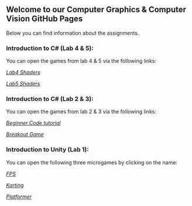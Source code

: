 ## Welcome to our Computer Graphics & Computer Vision GitHub Pages

Below you can find information about the assignments.

### Introduction to C# (Lab 4 & 5): 
You can open the games from lab 4 & 5 via the following links:

[*Lab4 Shaders*](https://veronners.github.io/CGCV11/Lab4_Shaders/index.html)

[*Lab5 Shaders*](https://veronners.github.io/CGCV11/Lab5_Shaders/index.html)

### Introduction to C# (Lab 2 & 3): 
You can open the games from lab 2 & 3 via the following links:

[*Beginner Code tutorial*](https://veronners.github.io/CGCV11/BeginnerCodeLab2/index.html)

[*Breakout Game*](https://veronners.github.io/CGCV11/BlockGame/index.html)

### Introduction to Unity (Lab 1): 
You can open the following three microgames by clicking on the name:

[*FPS*](https://veronners.github.io/CGCV11/FPS/index.html)

[*Karting*](https://veronners.github.io/CGCV11/Karting/index.html)

[*Platformer*](https://veronners.github.io/CGCV11/Platformer/index.html)

